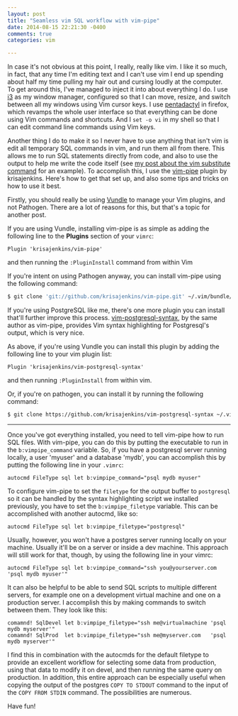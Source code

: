 ```yaml
---
layout: post
title: "Seamless vim SQL workflow with vim-pipe"
date: 2014-08-15 22:21:30 -0400
comments: true
categories: vim

---
```


In case it's not obvious at this point, I really, really like vim. I like it so
much, in fact, that any time I'm editing text and I can't use vim I end up
spending about half my time pulling my hair out and cursing loudly at the
computer. To get around this, I've managed to inject it into about everything I
do. I use [i3](http://i3wm.org/) as my window manager, configured so that I can
move, resize, and switch between all my windows using Vim cursor keys. I use
[pentadactyl](http://5digits.org/pentadactyl/) in firefox, which revamps the
whole user interface so that everything can be done using Vim commands and
shortcuts. And I `set -o vi` in my shell so that I can edit command line
commands using Vim keys.

Another thing I do to make it so I never have to use anything that isn't vim is
edit all temporary SQL commands in vim, and run them all from there. This allows
me to run SQL statements directly from code, and also to use the output to help
me write the code itself (see [my post about the vim substitute
command](http://blog.griffinsmith.me/post/2014/08/04/an-introduction-to-the-vim-substitute-command/)
for an example). To accomplish this, I use the
[vim-pipe](https://github.com/krisajenkins/vim-pipe) plugin by krisajenkins.
Here's how to get that set up, and also some tips and tricks on how to use it
best.

<!--more-->

Firstly, you should really be using
[Vundle](https://github.com/gmarik/vundle.vim) to manage your Vim plugins, and
not Pathogen. There are a lot of reasons for this, but that's a topic for
another post.

If you are using Vundle, installing vim-pipe is as simple as adding the
following line to the **Plugins** section of your `vimrc`:

```vim
Plugin 'krisajenkins/vim-pipe'
```

and then running the `:PluginInstall` command from within Vim


If you're intent on using Pathogen anyway, you can install vim-pipe using the
following command:

```bash
$ git clone 'git://github.com/krisajenkins/vim-pipe.git' ~/.vim/bundle/vim-pipe
```

If you're using PostgreSQL like me, there's one more plugin you can install
that'll further improve this process.
[vim-postgresql-syntax](https://github.com/krisajenkins/vim-postgresql-syntax),
by the same author as vim-pipe, provides Vim syntax highlighting for
Postgresql's output, which is very nice.

As above, if you're using Vundle you can install this plugin by adding the
following line to your vim plugin list:

```vim
Plugin 'krisajenkins/vim-postgresql-syntax'
```

and then running `:PluginInstall` from within vim.

Or, if you're on pathogen, you can install it by running the following command:

```bash
$ git clone https://github.com/krisajenkins/vim-postgresql-syntax ~/.vim/bundle/vim-postgresql-syntax
```

--------

Once you've got everything installed, you need to tell vim-pipe how to run SQL
files. With vim-pipe, you can do this by putting the executable to run in the
`b:vimpipe_command` variable. So, if you have a postgresql server running
locally, a user 'myuser' and a database 'mydb', you can accomplish this by
putting the following line in your `.vimrc`:

```vim
autocmd FileType sql let b:vimpipe_command="psql mydb myuser"
```

To configure vim-pipe to set the `filetype` for the output buffer to
`postgresql` so it can be handled by the syntax highlighting script we installed
previously, you have to set the `b:vimpipe_filetype` variable. This can be
accomplished with another autocmd, like so:

```vim
autocmd FileType sql let b:vimpipe_filetype="postgresql"
```

Usually, however, you won't have a postgres server running locally on your
machine. Usually it'll be on a server or inside a dev machine. This approach
will still work for that, though, by using the following line in your vimrc:

```vim
autocmd FileType sql let b:vimpipe_command="ssh you@yourserver.com 'psql mydb myuser'"
```

It can also be helpful to be able to send SQL scripts to multiple different
servers, for example one on a development virtual machine and one on a
production server. I accomplish this by making commands to switch between them.
They look like this:

```vim
comamnd! SqlDevel let b:vimpipe_filetype="ssh me@virtualmachine 'psql mydb myserver'"
comamnd! SqlProd  let b:vimpipe_filetype="ssh me@myserver.com   'psql mydb myserver'"
```

I find this in combination with the autocmds for the default filetype to provide
an excellent workflow for selecting some data from production, using that data
to modify it on devel, and then running the same query on production. In
addition, this entire approach can be especially useful when copying the output
of the postgres `COPY TO STDOUT` command to the input of the `COPY FROM STDIN`
command. The possibilities are numerous.

Have fun!

